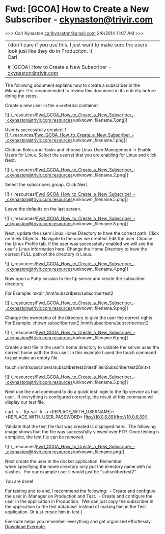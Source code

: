 # Fwd: [GCOA] How to Create a New Subscriber - ckynaston@trivir.com

\>>> Carl Kynaston <carlkynaston@gmail.com> 2/6/2014 11:07 AM >>>

|     |
| --- |
| I don't care if you use this. I just want to make sure the users look just like they do in Produciton. :)<br>Carl |
|     |
| # \[GCOA\] How to Create a New Subscriber - ckynaston@trivir.com |

The following document explains how to create a subscriber in the iManager.
It is recommended to review this document in its entirety before doing the steps.

Create a new user in the o=external container.

![[./_resources/Fwd_GCOA_How_to_Create_a_New_Subscriber_-_ckynaston@trivir.com.resources/unknown_filename.7.png]]

User is successfully created.
![[./_resources/Fwd_GCOA_How_to_Create_a_New_Subscriber_-_ckynaston@trivir.com.resources/unknown_filename.1.png]]

Click on Roles and Tasks and choose Linux User Management -> Enable Users for Linux.
Select the user(s) that you are enabling for Linux and click Next.

![[./_resources/Fwd_GCOA_How_to_Create_a_New_Subscriber_-_ckynaston@trivir.com.resources/unknown_filename.2.png]]

Select the subscribers group.
Click Next.

![[./_resources/Fwd_GCOA_How_to_Create_a_New_Subscriber_-_ckynaston@trivir.com.resources/unknown_filename.5.png]]

Leave the defaults on the last screen.

![[./_resources/Fwd_GCOA_How_to_Create_a_New_Subscriber_-_ckynaston@trivir.com.resources/unknown_filename.8.png]]

Next, update the users Linux Home Directory to have the correct path.
Click on View Objects. 
Navigate to the user we created.
Edit the user.
Choose the Linux Profile tab.
If the user was successfully enabled we will see the user's Linux information here.
Change the Home Directory to have the correct FULL path of the directory in Linux.

![[./_resources/Fwd_GCOA_How_to_Create_a_New_Subscriber_-_ckynaston@trivir.com.resources/unknown_filename.4.png]]

Now open a Putty session to the ftp server and create the subscriber directory.

For Example: mkdir /mnt/subscribers/subscribertest2

![[./_resources/Fwd_GCOA_How_to_Create_a_New_Subscriber_-_ckynaston@trivir.com.resources/unknown_filename.9.png]] 

Change the ownership of the directory to give the user the correct rights:
For Example: chown subscribertest2 /mnt/subscribers/subscribertest2

![[./_resources/Fwd_GCOA_How_to_Create_a_New_Subscriber_-_ckynaston@trivir.com.resources/unknown_filename.6.png]]

Create a test file in the user's home directory to validate the server uses the correct home path for this user.
In this example I used the touch command to just make an empty file.

touch /mnt/subscribers/subscribertest2/testFileInSubscribertest2Dir.txt

![[./_resources/Fwd_GCOA_How_to_Create_a_New_Subscriber_-_ckynaston@trivir.com.resources/unknown_filename.3.png]]

Next use the curl command to do a quick test login to the ftp service as that user. 
If everything is configured correctly, the result of this command will display our test file.

curl -v --ftp-ssl -k -u <REPLACE\_WITH\_USERNAME>:<REPLACE\_WITH\_USER\_PASSWORD> [ftp://10.0.6.89](ftp://10.0.6.89/)

Validate that the test file that was created is displayed here. 
The following image shows that the file was successfully viewed over FTP.
Once testing is complete, the test file can be removed.

![[./_resources/Fwd_GCOA_How_to_Create_a_New_Subscriber_-_ckynaston@trivir.com.resources/unknown_filename.png]]

Next create the user in the docket application.
Remember when specifying the home directory only put the directory name with no slashes. 
For our example user it would just be "subscribertest2".

You are done!

For testing end to end, I recommend the following:
 - Create and configure the user in iManager on Production and Test.
 - Create and configure the user in the application in Production. 
(We can just copy the subscriber in the application to the test database 
instead of making him in the Test application. Or just create him in test.)

Evernote helps you remember everything and get organized effortlessly. [Download Evernote](https://www.evernote.com/getit?email_name=emailNote&email_guid=f67efe87-0cd5-4dc8-9422-829dc3a03e87&email_link=download_app).
